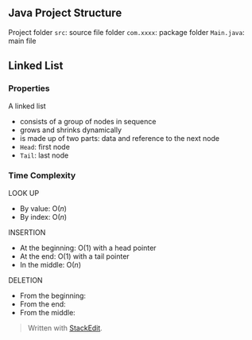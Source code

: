 
## Java Project Structure

Project folder
`src`: source file folder
`com.xxxx`: package folder
`Main.java`: main file


## Linked List

### Properties

A linked list

- consists of a group of nodes in sequence
 - grows and shrinks dynamically
 - is made up of two parts: data and reference to the next node
 - `Head`: first node
 - `Tail`: last node
 
 ### Time Complexity

LOOK UP
- By value: $\text{O}(n)$
- By index: $\text{O}(n)$

INSERTION
- At the beginning: $\text{O}(1)$ with a head pointer
- At the end: $\text{O}(1)$ with a tail pointer
- In the middle: $\text{O}(n)$

DELETION
- From the beginning:
- From the end:
- From the middle:




> Written with [StackEdit](https://stackedit.io/).
<!--stackedit_data:
eyJoaXN0b3J5IjpbMTM0ODU2OTEyNCwtMjA0OTk3ODI4N119
-->
